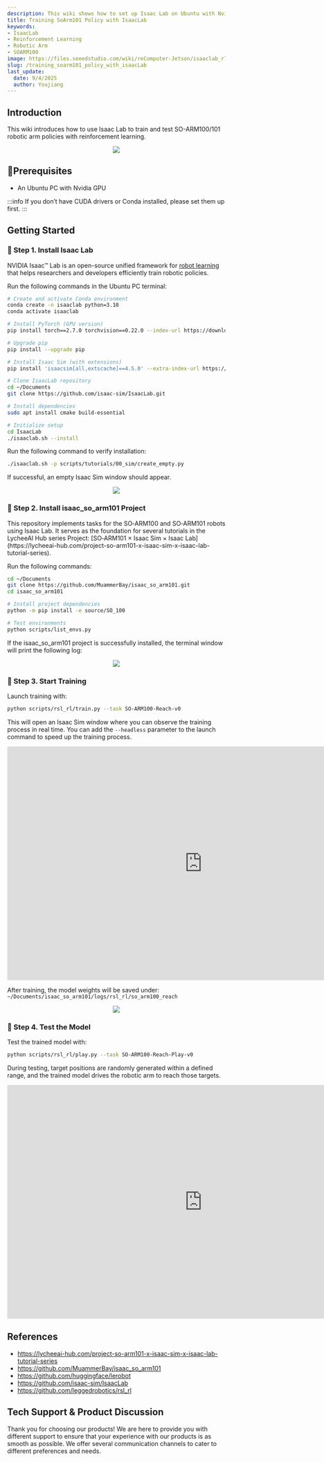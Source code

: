 ```yaml
---
description: This wiki shows how to set up Isaac Lab on Ubuntu with Nvidia GPU to train reinforcement learning policies for the SO-ARM100/101 robotic arms.
title: Training SoArm101 Policy with IsaacLab
keywords:
- IsaacLab
- Reinforcement Learning
- Robotic Arm
- SOARM100
image: https://files.seeedstudio.com/wiki/reComputer-Jetson/isaaclab_rl/cube_play.webp
slug: /training_soarm101_policy_with_isaacLab
last_update:
  date: 9/4/2025
  author: Youjiang
---
```


## Introduction

This wiki introduces how to use Isaac Lab to train and test SO-ARM100/101 robotic arm policies with reinforcement learning.

<div align="center">
    <img width={900}
    src="https://files.seeedstudio.com/wiki/reComputer-Jetson/isaaclab_rl/cube_play.gif" />
</div>

## 📌Prerequisites

- An Ubuntu PC with Nvidia GPU

:::info
If you don’t have CUDA drivers or Conda installed, please set them up first.
:::

## Getting Started

### 🚀 Step 1. Install Isaac Lab

NVIDIA Isaac™ Lab is an open-source unified framework for [robot learning](https://www.nvidia.com/en-us/glossary/robot-learning/) that helps researchers and developers efficiently train robotic policies.

Run the following commands in the Ubuntu PC terminal:

```bash
# Create and activate Conda environment
conda create -n isaaclab python=3.10
conda activate isaaclab

# Install PyTorch (GPU version)
pip install torch==2.7.0 torchvision==0.22.0 --index-url https://download.pytorch.org/whl/cu128

# Upgrade pip
pip install --upgrade pip

# Install Isaac Sim (with extensions)
pip install 'isaacsim[all,extscache]==4.5.0' --extra-index-url https://pypi.nvidia.com

# Clone IsaacLab repository
cd ~/Documents
git clone https://github.com/isaac-sim/IsaacLab.git

# Install dependencies
sudo apt install cmake build-essential

# Initialize setup
cd IsaacLab
./isaaclab.sh --install
```

Run the following command to verify installation:

```bash
./isaaclab.sh -p scripts/tutorials/00_sim/create_empty.py
```

If successful, an empty Isaac Sim window should appear.

<div align="center">
    <img width={900}
    src="https://files.seeedstudio.com/wiki/reComputer-Jetson/isaaclab_rl/create_empty.png" />
</div>

### 🤖 Step 2. Install isaac_so_arm101 Project

<div style={{ textAlign: 'justify' }}>
    This repository implements tasks for the SO‑ARM100 and SO‑ARM101 robots using Isaac Lab. It serves as the foundation for several tutorials in the LycheeAI Hub series Project: [SO‑ARM101 × Isaac Sim × Isaac Lab](https://lycheeai-hub.com/project-so-arm101-x-isaac-sim-x-isaac-lab-tutorial-series).
</div>

Run the following commands:

```bash
cd ~/Documents
git clone https://github.com/MuammerBay/isaac_so_arm101.git
cd isaac_so_arm101

# Install project dependencies
python -m pip install -e source/SO_100

# Test environments
python scripts/list_envs.py
```

If the isaac_so_arm101 project is successfully installed, the terminal window will print the following log:

<div align="center">
    <img width={900}
    src="https://files.seeedstudio.com/wiki/reComputer-Jetson/isaaclab_rl/install.png" />
</div>

### 🎯 Step 3. Start Training

Launch training with:

```bash
python scripts/rsl_rl/train.py --task SO-ARM100-Reach-v0
```

This will open an Isaac Sim window where you can observe the training process in real time. You can add the `--headless` parameter to the launch command to speed up the training process.

<div class="video-container">
    <iframe width="900" height="540" src="https://www.youtube.com/embed/J9JpmeXeKKE" title="Training SoArm100 with IsaacLab" frameborder="0" allow="accelerometer; autoplay; clipboard-write; encrypted-media; gyroscope; picture-in-picture; web-share" referrerpolicy="strict-origin-when-cross-origin" allowfullscreen></iframe>
</div>

After training, the model weights will be saved under:
`~/Documents/isaac_so_arm101/logs/rsl_rl/so_arm100_reach`

<div align="center">
    <img width={900}
    src="https://files.seeedstudio.com/wiki/reComputer-Jetson/isaaclab_rl/models.png" />
</div>

### 🧪 Step 4. Test the Model

Test the trained model with:

```bash
python scripts/rsl_rl/play.py --task SO-ARM100-Reach-Play-v0
```

During testing, target positions are randomly generated within a defined range, and the trained model drives the robotic arm to reach those targets.

<div class="video-container">
    <iframe width="900" height="540" src="https://www.youtube.com/embed/9BOOWKCyhXk" title="Test SoArm100 with IsaacLab" frameborder="0" allow="accelerometer; autoplay; clipboard-write; encrypted-media; gyroscope; picture-in-picture; web-share" referrerpolicy="strict-origin-when-cross-origin" allowfullscreen></iframe>
</div>

## References

- https://lycheeai-hub.com/project-so-arm101-x-isaac-sim-x-isaac-lab-tutorial-series
- https://github.com/MuammerBay/isaac_so_arm101
- https://github.com/huggingface/lerobot
- https://github.com/isaac-sim/IsaacLab
- https://github.com/leggedrobotics/rsl_rl

## Tech Support & Product Discussion

Thank you for choosing our products! We are here to provide you with different support to ensure that your experience with our products is as smooth as possible. We offer several communication channels to cater to different preferences and needs.

<div class="button_tech_support_container">
<a href="https://forum.seeedstudio.com/" class="button_forum"></a>
<a href="https://www.seeedstudio.com/contacts" class="button_email"></a>
</div>

<div class="button_tech_support_container">
<a href="https://discord.gg/eWkprNDMU7" class="button_discord"></a>
<a href="https://github.com/Seeed-Studio/wiki-documents/discussions/69" class="button_discussion"></a>
</div>

